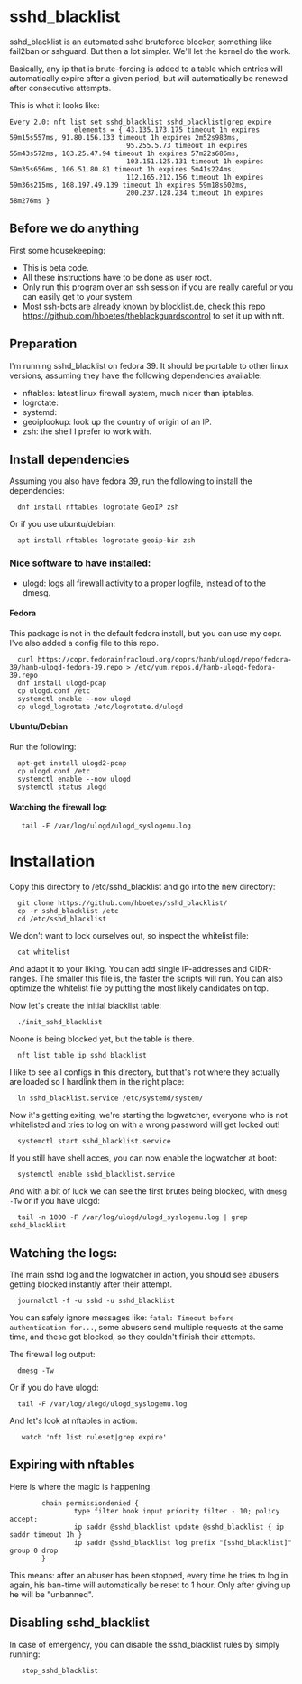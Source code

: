 # sshd_blacklist
sshd_blacklist is an automated sshd bruteforce blocker, something like fail2ban
or sshguard. But then a lot simpler. We'll let the kernel do the work.

Basically, any ip that is brute-forcing is added to a table which entries will automatically
expire after a given period, but will automatically be renewed after consecutive attempts.

This is what it looks like:
```
Every 2.0: nft list set sshd_blacklist sshd_blacklist|grep expire
                elements = { 43.135.173.175 timeout 1h expires 59m15s557ms, 91.80.156.133 timeout 1h expires 2m52s983ms,
                             95.255.5.73 timeout 1h expires 55m43s572ms, 103.25.47.94 timeout 1h expires 57m22s686ms,
                             103.151.125.131 timeout 1h expires 59m35s656ms, 106.51.80.81 timeout 1h expires 5m41s224ms,
                             112.165.212.156 timeout 1h expires 59m36s215ms, 168.197.49.139 timeout 1h expires 59m18s602ms,
                             200.237.128.234 timeout 1h expires 58m276ms }
```

## Before we do anything
First some housekeeping:
- This is beta code.
- All these instructions have to be done as user root.
- Only run this program over an ssh session if you are really careful or you can
  easily get to your system.
- Most ssh-bots are already known by blocklist.de, check this repo https://github.com/hboetes/theblackguardscontrol
  to set it up with nft.

## Preparation
I'm running sshd_blacklist on fedora 39. It should be portable to other linux
versions, assuming they have the following dependencies available:

- nftables:    latest linux firewall system, much nicer than iptables.
- logrotate:
- systemd:
- geoiplookup: look up the country of origin of an IP.
- zsh:         the shell I prefer to work with.

## Install dependencies
Assuming you also have fedora 39, run the following to install the dependencies:
```
  dnf install nftables logrotate GeoIP zsh
```

Or if you use ubuntu/debian:
```
  apt install nftables logrotate geoip-bin zsh
```

### Nice software to have installed:
- ulogd:       logs all firewall activity to a proper logfile, instead of to the
  dmesg.

#### Fedora
This package is not in the default fedora install, but you can use my copr.
I've also added a config file to this repo.

```
  curl https://copr.fedorainfracloud.org/coprs/hanb/ulogd/repo/fedora-39/hanb-ulogd-fedora-39.repo > /etc/yum.repos.d/hanb-ulogd-fedora-39.repo
  dnf install ulogd-pcap
  cp ulogd.conf /etc
  systemctl enable --now ulogd
  cp ulogd_logrotate /etc/logrotate.d/ulogd
```
#### Ubuntu/Debian
Run the following:
```
  apt-get install ulogd2-pcap
  cp ulogd.conf /etc
  systemctl enable --now ulogd
  systemctl status ulogd
```

#### Watching the firewall log:
```
   tail -F /var/log/ulogd/ulogd_syslogemu.log
```


# Installation
Copy this directory to /etc/sshd_blacklist and go into the new directory:
```
  git clone https://github.com/hboetes/sshd_blacklist/
  cp -r sshd_blacklist /etc
  cd /etc/sshd_blacklist
```

We don't want to lock ourselves out, so inspect the whitelist file:
```
  cat whitelist
```

And adapt it to your liking. You can add single IP-addresses and
CIDR-ranges. The smaller this file is, the faster the scripts will run.
You can also optimize the whitelist file by putting the most likely
candidates on top.

Now let's create the initial blacklist table:
```
  ./init_sshd_blacklist
```

Noone is being blocked yet, but the table is there.
```
  nft list table ip sshd_blacklist
```

I like to see all configs in this directory, but that's not where they actually
are loaded so I hardlink them in the right place:
```
  ln sshd_blacklist.service /etc/systemd/system/
```

Now it's getting exiting, we're starting the logwatcher, everyone who is not
whitelisted and tries to log on with a wrong password will get locked out!
```
  systemctl start sshd_blacklist.service
```

If you still have shell acces, you can now enable the logwatcher at boot:
```
  systemctl enable sshd_blacklist.service
```

And with a bit of luck we can see the first brutes being blocked, with `dmesg -Tw`
or if you have ulogd:
```
  tail -n 1000 -F /var/log/ulogd/ulogd_syslogemu.log | grep sshd_blacklist
```

## Watching the logs:
The main sshd log and the logwatcher in action, you should see abusers getting
blocked instantly after their attempt.
```
  journalctl -f -u sshd -u sshd_blacklist
```
You can safely ignore messages like: `fatal: Timeout before authentication
for...`, some abusers send multiple requests at the same time, and these got
blocked, so they couldn't finish their attempts.

The firewall log output:
```
  dmesg -Tw
```

Or if you do have ulogd:
```
  tail -F /var/log/ulogd/ulogd_syslogemu.log
```

And let's look at nftables in action:
```
   watch 'nft list ruleset|grep expire'
```

## Expiring with nftables
Here is where the magic is happening:
```
        chain permissiondenied {
                type filter hook input priority filter - 10; policy accept;
                ip saddr @sshd_blacklist update @sshd_blacklist { ip saddr timeout 1h }
                ip saddr @sshd_blacklist log prefix "[sshd_blacklist]" group 0 drop
        }
```
This means: after an abuser has been stopped, every time he tries to log in again, his ban-time will
automatically be reset to 1 hour. Only after giving up he will be "unbanned".


## Disabling sshd_blacklist
In case of emergency, you can disable the sshd_blacklist rules by simply running:
```
   stop_sshd_blacklist
```
